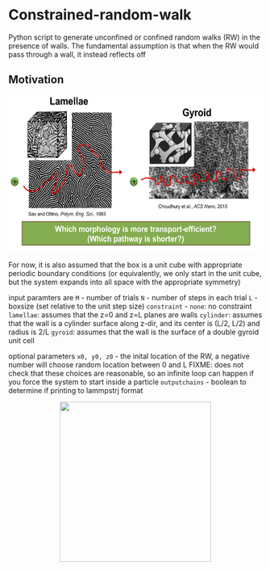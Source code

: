 # Constrained-random-walk
Python script to generate unconfined or confined random walks (RW) in the presence of walls. The fundamental assumption is that when the RW would pass through a wall, it instead reflects off

## Motivation
<p align="center">
	<img src="demo/motivation.png"  width="580" height="311"/>
</p>

For now, it is also assumed that the box is a unit cube with appropriate periodic boundary conditions
(or equivalently, we only start in the unit cube, but the system expands into all space with the appropriate symmetry)

input paramters are 
 ```M``` - number of trials 
 ```N``` - number of steps in each trial
 ```L``` - boxsize (set relative to the unit step size)
 ```constraint``` - 
   ```none```: no constraint 
   ```lamellae```: assumes that the z=0 and z=L planes are walls 
   ```cylinder```: assumes that the wall is a cylinder surface along z-dir, and its center is (L/2, L/2) and radius is 2/L
   ```gyroid```: assumes that the wall is the surface of a double gyroid unit cell

optional parameters
  ```x0, y0, z0``` - the inital location of the RW, a negative number will choose random location between 0 and L FIXME: does not check that these choices are reasonable, so an infinite loop can happen if you force the system to start inside a particle
  ```outputchains``` - boolean to determine if printing to lammpstrj format

<p align="center">
	<img src="demo/crw_demo.gif" width="300" height="317"/>
</p>